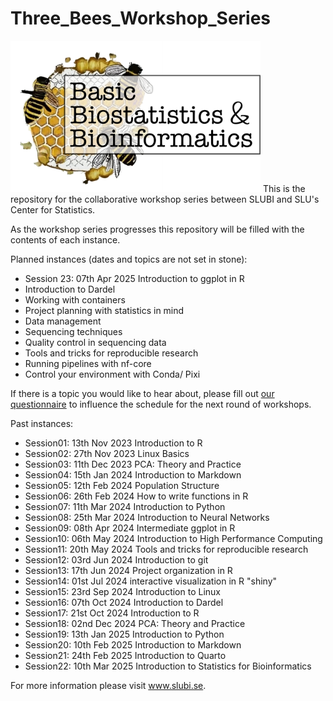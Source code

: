 # Three_Bees_Workshop_Series

<img src="/logos/3bees_fulltext.png" alt="alt text" width="400" />
This is the repository for the collaborative workshop series between SLUBI and SLU's Center for Statistics. 

As the workshop series progresses this repository will be filled with the contents of each instance. 

Planned instances (dates and topics are not set in stone): 
- Session 23: 07th Apr 2025 Introduction to ggplot in R
- Introduction to Dardel
- Working with containers
- Project planning with statistics in mind
- Data management
- Sequencing techniques
- Quality control in sequencing data
- Tools and tricks for reproducible research
- Running pipelines with nf-core
- Control your environment with Conda/ Pixi

If there is a topic you would like to hear about, please fill out [our questionnaire](https://docs.google.com/forms/d/e/1FAIpQLSfojHf02MqnsVTgKK_tE403ogGI1Pfi9vLg1A407w4SrQbIIw/viewform) to influence the schedule for the next round of workshops.

Past instances: 
- Session01: 13th Nov 2023	Introduction to R
- Session02: 27th Nov 2023	Linux Basics
- Session03: 11th Dec 2023	PCA: Theory and Practice
- Session04: 15th Jan 2024	Introduction to Markdown
- Session05: 12th Feb 2024	Population Structure
- Session06: 26th Feb 2024 How to write functions in R
- Session07: 11th Mar 2024 Introduction to Python
- Session08: 25th Mar 2024 Introduction to Neural Networks
- Session09: 08th Apr 2024 Intermediate ggplot in R
- Session10: 06th May 2024 Introduction to High Performance Computing
- Session11: 20th May 2024 Tools and tricks for reproducible research
- Session12: 03rd Jun 2024 Introduction to git
- Session13: 17th Jun 2024 Project organization in R
- Session14: 01st Jul 2024 interactive visualization in R "shiny"
- Session15: 23rd Sep 2024 Introduction to Linux
- Session16: 07th Oct 2024 Introduction to Dardel
- Session17: 21st Oct 2024 Introduction to R
- Session18: 02nd Dec 2024 PCA: Theory and Practice
- Session19: 13th Jan 2025 Introduction to Python
- Session20: 10th Feb 2025 Introduction to Markdown
- Session21: 24th Feb 2025 Introduction to Quarto
- Session22: 10th Mar 2025 Introduction to Statistics for Bioinformatics

For more information please visit www.slubi.se. 
